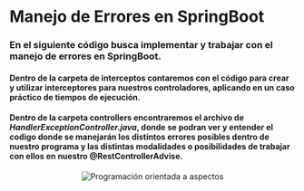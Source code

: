 # Manejo de Errores en SpringBoot

### En el siguiente código busca implementar y trabajar con el manejo de errores en SpringBoot.

#### Dentro de la carpeta de interceptos contaremos con el código para crear y utilizar interceptores para nuestros controladores, aplicando en un caso práctico de tiempos de ejecución.

#### Dentro de la carpeta controllers encontraremos el archivo de *HandlerExceptionController.java*, donde se podran ver y entender el codigo donde se manejarán los distintos errores posibles dentro de nuestro programa y las distintas modalidades o posibilidades de trabajar con ellos en nuestro @RestControllerAdvise.



<p align="center">
 <img src="https://rubensa.files.wordpress.com/2020/07/spring-error.png" alt="Programación orientada a aspectos">
</p>

